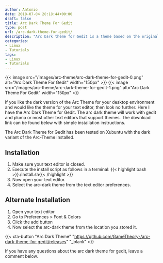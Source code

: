```yaml
---
author: Antonio
date: 2018-07-04 20:18:44+00:00
draft: false
title: Arc Dark Theme For Gedit
type: post
url: /arc-dark-theme-for-gedit/
description: "Arc Dark theme for Gedit is a theme based on the original Arc Dark for the linux desktop environment. This theme provides a seamless look with your desktop environment for most text editors."
categories:
- Linux
- Tutorials
tags:
- Linux
- Tutorials
---
```


{{< image src="/images/arc-theme/arc-dark-theme-for-gedit-0.png" alt="Arc Dark Theme For Gedit" width="150px" >}}
{{< image src="/images/arc-theme/arc-dark-theme-for-gedit-1.png" alt="Arc Dark Theme For Gedit" width="150px" >}}

If you like the dark version of the Arc Theme for your desktop environment and would like the theme for your text editor, then look no further. Here I have the Arc Dark Theme for Gedit. The arc dark theme will work with gedit and pluma or most other text editors that support themes. The download link can be found below with simple installation instructions.

<!--more-->

The Arc Dark Theme for Gedit has been tested on Xubuntu with the dark variant of the Arc-Theme installed.

<!--adsense-->

## Installation

1. Make sure your text editor is closed.
2. Execute the install script as follows in a terminal:
  {{< highlight bash >}}./install.sh{{< /highlight >}}
3. Now open your text editor.
4. Select the arc-dark theme from the text editor preferences.

## Alternate Installation

1. Open your text editor
2. Go to Preferences > Font & Colors
3. Click the add button
4. Now select the arc-dark theme from the location you stored it.

{{< cta-button "Arc Dark Theme" "https://github.com/GameTheory-/arc-dark-theme-for-gedit/releases" "_blank" >}}

If you have any questions about the arc dark theme for gedit, leave a comment below.
